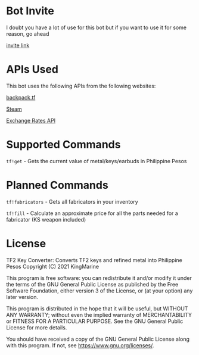 Bot Invite
======
I doubt you have a lot of use for this bot but if you want to use it for some reason, go ahead

[invite link](https://discord.com/api/oauth2/authorize?client_id=808296196816896010&permissions=0&redirect_uri=https%3A%2F%2Fgithub.com%2FKingMarine-GH%2Fkey-converter&scope=bot)

APIs Used
======
This bot uses the following APIs from the following websites:

[backpack.tf](backpack.tf)

[Steam](steampowered.com)

[Exchange Rates API](exchangeratesapi.io)

Supported Commands
======
`tf!get` - Gets the current value of metal/keys/earbuds in Philippine Pesos

Planned Commands
======
`tf!fabricators` - Gets all fabricators in your inventory

`tf!fill` - Calculate an approximate price for all the parts needed for a fabricator (KS weapon included)

License
======
TF2 Key Converter: Converts TF2 keys and refined metal into Philippine Pesos
Copyright (C) 2021  KingMarine

This program is free software: you can redistribute it and/or modify
it under the terms of the GNU General Public License as published by
the Free Software Foundation, either version 3 of the License, or
(at your option) any later version.

This program is distributed in the hope that it will be useful,
but WITHOUT ANY WARRANTY; without even the implied warranty of
MERCHANTABILITY or FITNESS FOR A PARTICULAR PURPOSE.  See the
GNU General Public License for more details.

You should have received a copy of the GNU General Public License
along with this program.  If not, see <https://www.gnu.org/licenses/>.
